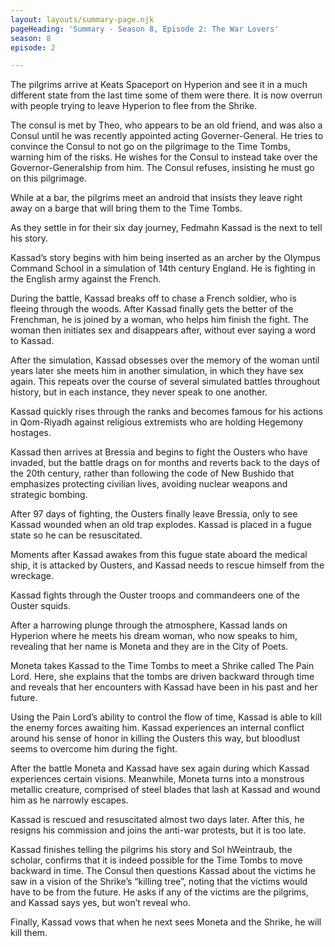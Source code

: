 ```yaml
---
layout: layouts/summary-page.njk
pageHeading: 'Summary - Season 8, Episode 2: The War Lovers'
season: 8
episode: 2

---
```

The pilgrims arrive at Keats Spaceport on Hyperion and see it in a much different state from the last time some of them were there. It is now overrun with people trying to leave Hyperion to flee from the Shrike.

The consul is met by Theo, who appears to be an old friend, and was also a Consul until he was recently appointed acting Governer-General. He tries to convince the Consul to not go on the pilgrimage to the Time Tombs, warning him of the risks. He wishes for the Consul to instead take over the Governor-Generalship from him. The Consul refuses, insisting he must go on this pilgrimage.

While at a bar, the pilgrims meet an android that insists they leave right away on a barge that will bring them to the Time Tombs.

As they settle in for their six day journey, Fedmahn Kassad is the next to tell his story.

Kassad’s story begins with him being inserted as an archer by the Olympus Command School in a simulation of 14th century England. He is fighting in the English army against the French.

During the battle, Kassad breaks off to chase a French soldier, who is fleeing through the woods. After Kassad finally gets the better of the Frenchman, he is joined by a woman, who helps him finish the fight. The woman then initiates sex and disappears after, without ever saying a word to Kassad.

After the simulation, Kassad obsesses over the memory of the woman until years later she meets him in another simulation, in which they have sex again. This repeats over the course of several simulated battles throughout history, but in each instance, they never speak to one another. 

Kassad quickly rises through the ranks and becomes famous for his actions in Qom-Riyadh against religious extremists who are holding Hegemony hostages. 

Kassad then arrives at Bressia and begins to fight the Ousters who have invaded, but the battle drags on for months and reverts back to the days of the 20th century, rather than following the code of New Bushido that emphasizes protecting civilian lives, avoiding nuclear weapons and strategic bombing.

After 97 days of fighting, the Ousters finally leave Bressia, only to see Kassad wounded when an old trap explodes. Kassad is placed in a fugue state so he can be resuscitated.

Moments after Kassad awakes from this fugue state aboard the medical ship, it is attacked by Ousters, and Kassad needs to rescue himself from the wreckage.

Kassad fights through the Ouster troops and commandeers one of the Ouster squids.

After a harrowing plunge through the atmosphere, Kassad lands on Hyperion where he meets his dream woman, who now speaks to him, revealing that her name is Moneta and they are in the City of Poets.

Moneta takes Kassad to the Time Tombs to meet a Shrike called The Pain Lord. Here, she explains that the tombs are driven backward through time and reveals that her encounters with Kassad have been in his past and her future.

Using the Pain Lord’s ability to control the flow of time, Kassad is able to kill the enemy forces awaiting him. Kassad experiences an internal conflict around his sense of honor in killing the Ousters this way, but bloodlust seems to overcome him during the fight. 

After the battle Moneta and Kassad have sex again during which Kassad experiences certain visions. Meanwhile, Moneta turns into a monstrous metallic creature, comprised of steel blades that lash at Kassad and wound him as he narrowly escapes.

Kassad is rescued and resuscitated almost two days later. After this, he resigns his commission and joins the anti-war protests, but it is too late.

Kassad finishes telling the pilgrims his story and Sol hWeintraub, the scholar, confirms that it is indeed possible for the Time Tombs to move backward in time. The Consul then questions Kassad about the victims he saw in a vision of the Shrike’s “killing tree”, noting that the victims would have to be from the future. He asks if any of the victims are the pilgrims, and Kassad says yes, but won’t reveal who.

Finally, Kassad vows that when he next sees Moneta and the Shrike, he will kill them.
